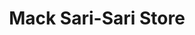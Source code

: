 ---
title: "Mack Sari-Sari Store"
url: /cabanatuan-city/mack-sari-sari-store/
shop: Lebensmittel
---